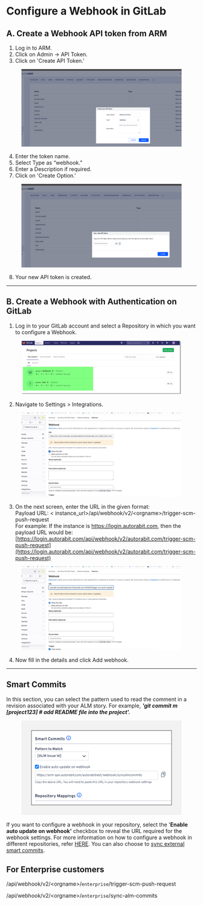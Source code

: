 # Configure a Webhook in GitLab

## A. Create a Webhook API token from ARM

1. Log in to ARM.
2. Click on Admin -> API Token.
3. Click on 'Create API Token.'

<figure><img src="../../../../../.gitbook/assets/image (31) (1) (1) (1) (1) (1).png" alt=""><figcaption></figcaption></figure>

4. Enter the token name.
5. Select Type as “webhook.”
6. Enter a Description if required.
7. Click on 'Create Option.'&#x20;

<figure><img src="../../../../../.gitbook/assets/image (32) (1) (1) (1) (1) (1).png" alt=""><figcaption></figcaption></figure>

8. Your new API token is created.

***

## B. Create a Webhook with Authentication on GitLab

1. Log in to your GitLab account and select a Repository in which you want to configure a Webhook.

<figure><img src="../../../../../.gitbook/assets/image (29) (1) (1) (1) (1) (1).png" alt=""><figcaption></figcaption></figure>

2. Navigate to Settings > Integrations.

<figure><img src="../../../../../.gitbook/assets/image (28) (1) (1) (1) (1) (1).png" alt=""><figcaption></figcaption></figure>

3. On the next screen, enter the URL in the given format: \
   Payload URL: < instance\_url>/api/webhook/v2/\<orgname>/trigger-scm-push-request\
   For example: If the instance is https://login.autorabit.com, then the payload URL would be: [https://login.autorabit.com/api/webhook/v2/autorabit.com/trigger-scm-push-request](https://login.autorabit.com/api/webhook/v2/autorabit.com/trigger-scm-push-request)

<figure><img src="../../../../../.gitbook/assets/image (27) (1) (1) (1) (1) (1).png" alt=""><figcaption></figcaption></figure>

4. Now fill in the details and click Add webhook.

***

## &#x20;Smart Commits

In this section, you can select the pattern used to read the comment in a revision associated with your ALM story. For example, _**'git commit m \[project123] # add README file into the project'.**_

<figure><img src="../../../../../.gitbook/assets/image (26) (1) (1) (1) (1) (1).png" alt=""><figcaption></figcaption></figure>

If you want to configure a webhook in your repository, select the '**Enable auto update on webhook'** checkbox to reveal the URL required for the webhook settings. For more information on how to configure a webhook in different repositories, refer [HERE](file://product-guides/arm/arm-features/webhooks). You can also choose to [sync external smart commits](file://product-guides/arm/arm-features/version-control/introduction-to-version-control/version-control-repositories-summary).

## &#x20;For Enterprise customers

&#x20;/api/webhook/v2/\<orgname>/`enterprise`/trigger-scm-push-request

/api/webhook/v2/\<orgname>/`enterprise`/sync-alm-commits

&#x20;
